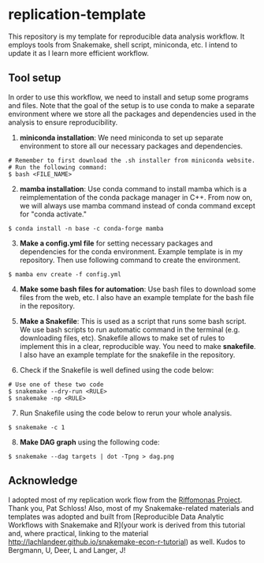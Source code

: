 replication-template
================

This repository is my template for reproducible data analysis workflow. It employs tools from Snakemake, shell script, miniconda, etc. I intend to update it as I learn more efficient workflow.


## Tool setup

In order to use this workflow, we need to install and setup some programs and files. Note that the goal of the setup is to use conda to make a separate environment where we store all the packages and dependencies used in the analysis to ensure reproducibility.

1. **miniconda installation**: We need miniconda to set up separate environment to store all our necessary packages and dependencies.

```console
# Remember to first download the .sh installer from miniconda website.
# Run the following command:
$ bash <FILE_NAME>
```

2. **mamba installation**: Use conda command to install mamba which is a reimplementation of the conda package manager in C++. From now on, we will always use mamba command instead of conda command except for "conda activate."

```console
$ conda install -n base -c conda-forge mamba
```

3. **Make a config.yml file** for setting necessary packages and dependencies for the conda environment. Example template is in my repository. Then use following command to create the environment. 

```console
$ mamba env create -f config.yml
```

4. **Make some bash files for automation**: Use bash files to download some files from the web, etc. I also have an example template for the bash file in the repository.

5. **Make a Snakefile**: This is used as a script that runs some bash script. We use bash scripts to run automatic command in the terminal (e.g. downloading files, etc). Snakefile allows to make set of rules to implement this in a clear, reproducible way. You need to make **snakefile**. I also have an example template for the snakefile in the repository.

6. Check if the Snakefile is well defined using the code below:

```console
# Use one of these two code
$ snakemake --dry-run <RULE>
$ snakemake -np <RULE>
```

7. Run Snakefile using the code below to rerun your whole analysis.

```console
$ snakemake -c 1
```

8. **Make DAG graph** using the following code:

```console
$ snakemake --dag targets | dot -Tpng > dag.png
```


## Acknowledge

I adopted most of my replication work flow from the [Riffomonas Project](https://www.youtube.com/@Riffomonas). Thank you, Pat Schloss! Also, most of my Snakemake-related materials and templates was adopted and built from [Reproducible Data Analytic Workflows with Snakemake and R](your work is derived from this tutorial and, where practical, linking to the material http://lachlandeer.github.io/snakemake-econ-r-tutorial) as well. Kudos to Bergmann, U, Deer, L and Langer, J!
